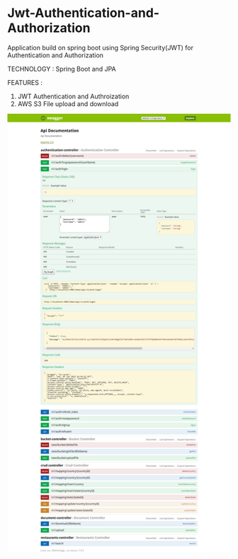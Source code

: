 # Jwt-Authentication-and-Authorization
Application build on spring boot using Spring Security(JWT) for Authentication and Authorization

TECHNOLOGY : Spring Boot and JPA 

FEATURES :
1) JWT Authentication and Authroization 
2) AWS S3 File upload and download

![alt text](https://github.com/Nayab-Haider/Jwt-Authentication-and-Authorization/blob/master/src/main/resources/images/swagger-ui.png)
